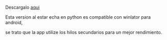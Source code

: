 Descargalo [aqui](https://github.com/kastomd/Editor_indice_Py)

Esta version al estar echa en python es compatible con winlator para android,

se trato que la app utilize los hilos secundarios para un mejor rendimiento.
